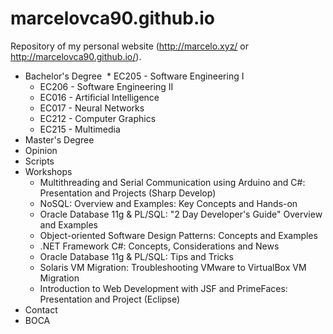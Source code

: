 # marcelovca90.github.io

Repository of my personal website (http://marcelo.xyz/ or http://marcelovca90.github.io/).

* Bachelor's Degree
  * EC205 - Software Engineering I
  * EC206 - Software Engineering II
  * EC016 - Artificial Intelligence
  * EC017 - Neural Networks
  * EC212 - Computer Graphics
  * EC215 - Multimedia
* Master's Degree
* Opinion
* Scripts
* Workshops
  * Multithreading and Serial Communication using Arduino and C#: Presentation and Projects (Sharp Develop)
  * NoSQL: Overview and Examples: Key Concepts and Hands-on
  * Oracle Database 11g & PL/SQL: "2 Day Developer's Guide" Overview and Examples
  * Object-oriented Software Design Patterns: Concepts and Examples
  * .NET Framework C#: Concepts, Considerations and News
  * Oracle Database 11g & PL/SQL: Tips and Tricks
  * Solaris VM Migration: Troubleshooting VMware to VirtualBox VM Migration
  * Introduction to Web Development with JSF and PrimeFaces: Presentation and Project (Eclipse)
* Contact
* BOCA
